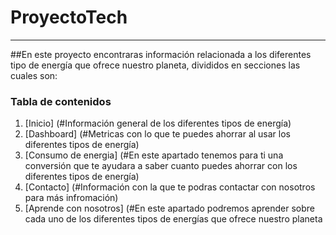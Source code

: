 # ProyectoTech
***
##En este proyecto encontraras información relacionada a los diferentes tipo de energía que ofrece nuestro planeta, divididos en secciones las cuales son:
### Tabla de contenidos
1. [Inicio] (#Información general de los diferentes tipos de energía)
2. [Dashboard] (#Metricas con lo que te puedes ahorrar al usar los diferentes tipos de energía)
3. [Consumo de energia] (#En este apartado tenemos para ti una conversión que te ayudara a saber cuanto puedes ahorrar con los diferentes tipos de energía)
4. [Contacto] (#Información con la que te podras contactar con nosotros para más infromación)
5. [Aprende con nosotros] (#En este apartado podremos aprender sobre cada uno de los diferentes tipos de energías que ofrece nuestro planeta
